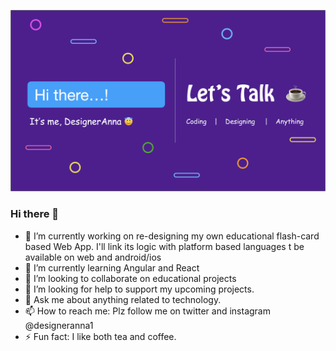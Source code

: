 ![DesignerAnna](https://github.com/designeranna1/designeranna1/blob/master/GitHub%20DA%20Banner.png)

### Hi there 👋



- 🔭 I’m currently working on re-designing my own educational flash-card based Web App.
I'll link its logic with platform based languages t be available on web and android/ios
- 🌱 I’m currently learning Angular and React
- 👯 I’m looking to collaborate on educational projects
- 🤔 I’m looking for help to support my upcoming projects.
- 💬 Ask me about anything related to technology.
- 📫 How to reach me: Plz follow me on twitter and instagram @designeranna1
- ⚡ Fun fact: I like both tea and coffee.

